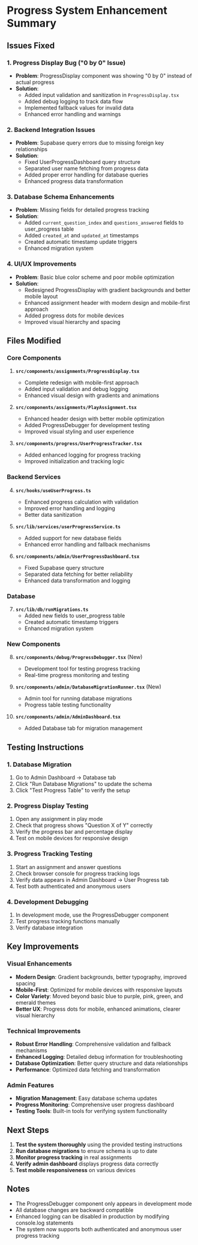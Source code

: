 # Progress System Enhancement Summary

## Issues Fixed

### 1. **Progress Display Bug ("0 by 0" Issue)**
- **Problem**: ProgressDisplay component was showing "0 by 0" instead of actual progress
- **Solution**: 
  - Added input validation and sanitization in `ProgressDisplay.tsx`
  - Added debug logging to track data flow
  - Implemented fallback values for invalid data
  - Enhanced error handling and warnings

### 2. **Backend Integration Issues**
- **Problem**: Supabase query errors due to missing foreign key relationships
- **Solution**:
  - Fixed UserProgressDashboard query structure
  - Separated user name fetching from progress data
  - Added proper error handling for database queries
  - Enhanced progress data transformation

### 3. **Database Schema Enhancements**
- **Problem**: Missing fields for detailed progress tracking
- **Solution**:
  - Added `current_question_index` and `questions_answered` fields to user_progress table
  - Added `created_at` and `updated_at` timestamps
  - Created automatic timestamp update triggers
  - Enhanced migration system

### 4. **UI/UX Improvements**
- **Problem**: Basic blue color scheme and poor mobile optimization
- **Solution**:
  - Redesigned ProgressDisplay with gradient backgrounds and better mobile layout
  - Enhanced assignment header with modern design and mobile-first approach
  - Added progress dots for mobile devices
  - Improved visual hierarchy and spacing

## Files Modified

### Core Components
1. **`src/components/assignments/ProgressDisplay.tsx`**
   - Complete redesign with mobile-first approach
   - Added input validation and debug logging
   - Enhanced visual design with gradients and animations

2. **`src/components/assignments/PlayAssignment.tsx`**
   - Enhanced header design with better mobile optimization
   - Added ProgressDebugger for development testing
   - Improved visual styling and user experience

3. **`src/components/progress/UserProgressTracker.tsx`**
   - Added enhanced logging for progress tracking
   - Improved initialization and tracking logic

### Backend Services
4. **`src/hooks/useUserProgress.ts`**
   - Enhanced progress calculation with validation
   - Improved error handling and logging
   - Better data sanitization

5. **`src/lib/services/userProgressService.ts`**
   - Added support for new database fields
   - Enhanced error handling and fallback mechanisms

6. **`src/components/admin/UserProgressDashboard.tsx`**
   - Fixed Supabase query structure
   - Separated data fetching for better reliability
   - Enhanced data transformation and logging

### Database
7. **`src/lib/db/runMigrations.ts`**
   - Added new fields to user_progress table
   - Created automatic timestamp triggers
   - Enhanced migration system

### New Components
8. **`src/components/debug/ProgressDebugger.tsx`** (New)
   - Development tool for testing progress tracking
   - Real-time progress monitoring and testing

9. **`src/components/admin/DatabaseMigrationRunner.tsx`** (New)
   - Admin tool for running database migrations
   - Progress table testing functionality

10. **`src/components/admin/AdminDashboard.tsx`**
    - Added Database tab for migration management

## Testing Instructions

### 1. **Database Migration**
1. Go to Admin Dashboard → Database tab
2. Click "Run Database Migrations" to update the schema
3. Click "Test Progress Table" to verify the setup

### 2. **Progress Display Testing**
1. Open any assignment in play mode
2. Check that progress shows "Question X of Y" correctly
3. Verify the progress bar and percentage display
4. Test on mobile devices for responsive design

### 3. **Progress Tracking Testing**
1. Start an assignment and answer questions
2. Check browser console for progress tracking logs
3. Verify data appears in Admin Dashboard → User Progress tab
4. Test both authenticated and anonymous users

### 4. **Development Debugging**
1. In development mode, use the ProgressDebugger component
2. Test progress tracking functions manually
3. Verify database integration

## Key Improvements

### Visual Enhancements
- **Modern Design**: Gradient backgrounds, better typography, improved spacing
- **Mobile-First**: Optimized for mobile devices with responsive layouts
- **Color Variety**: Moved beyond basic blue to purple, pink, green, and emerald themes
- **Better UX**: Progress dots for mobile, enhanced animations, clearer visual hierarchy

### Technical Improvements
- **Robust Error Handling**: Comprehensive validation and fallback mechanisms
- **Enhanced Logging**: Detailed debug information for troubleshooting
- **Database Optimization**: Better query structure and data relationships
- **Performance**: Optimized data fetching and transformation

### Admin Features
- **Migration Management**: Easy database schema updates
- **Progress Monitoring**: Comprehensive user progress dashboard
- **Testing Tools**: Built-in tools for verifying system functionality

## Next Steps

1. **Test the system thoroughly** using the provided testing instructions
2. **Run database migrations** to ensure schema is up to date
3. **Monitor progress tracking** in real assignments
4. **Verify admin dashboard** displays progress data correctly
5. **Test mobile responsiveness** on various devices

## Notes

- The ProgressDebugger component only appears in development mode
- All database changes are backward compatible
- Enhanced logging can be disabled in production by modifying console.log statements
- The system now supports both authenticated and anonymous user progress tracking
